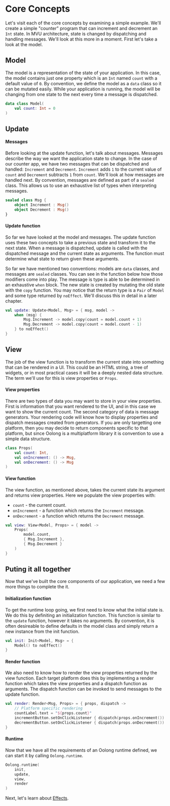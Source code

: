 # Core Concepts

Let's visit each of the core concepts by examining a simple example. We'll create a simple "counter" program that can increment and decrement an `Int` state. In MVU architecture, state is changed by dispatching and handling messages. We'll look at this more in a moment. First let's take a look at the model.

## Model

The model is a representation of the state of your application. In this case, the model contains just one property which is an `Int` named `count` with a default value of `0`. By convention, we define the model as a `data` class so it can be mutated easily. While your application is running, the model will be changing from one state to the next every time a message is dispatched.

```kotlin
data class Model(
    val count: Int = 0
)
```

## Update

#### Messages

Before looking at the update function, let's talk about messages. Messages describe the way we want the application state to change. In the case of our counter app, we have two messages that can be dispatched and handled: `Increment` and `Decrement`. `Increment` adds `1` to the current value of `count` and `Decrement` subtracts `1` from `count`. We'll look at how messages are handled next. By convention, messages are defined as part of a `sealed` class. This allows us to use an exhaustive list of types when interpreting messages.

```kotlin
sealed class Msg {
    object Increment : Msg()
    object Decrement : Msg()
}
```

#### Update function

So far we have looked at the model and messages. The update function uses these two concepts to take a previous state and transform it to the next state. When a message is dispatched, update is called with the dispatched message and the current state as arguments. The function must determine what state to return given these arguments.

So far we have mentioned two conventions: models are `data` classes, and messages are `sealed` classes. You can see in the function below how those modifiers come into play. The message is type is able to be determined in an exhaustive `when` block. The new state is created by mutating the old state with the `copy` function. You may notice that the return type is a `Pair` of `Model` and some type returned by `noEffect`. We'll discuss this in detail in a later chapter.

```kotlin
val update: Update<Model, Msg> = { msg, model ->
    when (msg) {
        Msg.Increment -> model.copy(count = model.count + 1)
        Msg.Decrement -> model.copy(count = model.count - 1)
    } to noEffect()
}
```

## View

The job of the view function is to transform the current state into something that can be rendered in a UI. This could be an HTML string, a tree of widgets, or in most practical cases it will be a deeply nested data structure. The term we'll use for this is view properties or `Props`.

#### View properties

There are two types of data you may want to store in your view properties. First is information that you want rendered to the UI, and in this case we want to show the current count. The second category of data is message generators. Your rendering code will know how to display properties and dispatch messages created from generators. If you are only targetting one platform, then you may decide to return components specific to that platform, but since Oolong is a multiplatform library it is convention to use a simple data structure.

```kotlin
class Props(
    val count: Int,
    val onIncrement: () -> Msg,
    val onDecrement: () -> Msg
)
```

#### View function

The view function, as mentioned above, takes the current state its argument and returns view properties. Here we populate the view properties with:

* `count` - the current count.
* `onIncrement` - a function which returns the `Increment` message.
* `onDecrement` - a function which returns the `Decrement` message.

```kotlin
val view: View<Model, Props> = { model ->
    Props(
        model.count,
        { Msg.Increment },
        { Msg.Decrement }
    )
}
```

## Puting it all together

Now that we've built the core components of our application, we need a few more things to complete the it.

#### Initialization function

To get the runtime loop going, we first need to know what the initial state is. We do this by definiting an initialization function. This function is similar to the `update` function, however it takes no arguments. By convention, it is often desireable to define defaults in the model class and simply return a new instance from the init function.

```kotlin
val init: Init<Model, Msg> = {
    Model() to noEffect()
}
```

#### Render function

We also need to know how to render the view properties returned by the view function. Each target platform does this by implementing a render function which takes the view properties and a dispatch function as arguments. The dispatch function can be invoked to send messages to the update function.

```kotlin
val render: Render<Msg, Props> = { props, dispatch ->
    // Platform specific rendering
    countLabel.text = "${props.count}"
    incrementButton.setOnClickListener { dispatch(props.onIncrement()) }
    decrementButton.setOnClickListener { dispatch(props.onDecrement()) }
}
```

#### Runtime

Now that we have all the requirements of an Oolong runtime defined, we can start it by calling `Oolong.runtime`.

```kotlin
Oolong.runtime(
    init,
    update,
    view,
    render
)
```

Next, let's learn about [Effects](effects/README.md).